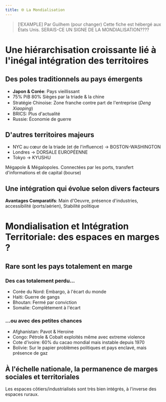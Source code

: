 ```yaml
---
title: 🌐 La Mondialisation
---
```


> [!EXAMPLE] Par Guilhem (pour changer)
> Cette fiche est hébergé aux États Unis. SERAIS-CE UN SIGNE DE LA MONDIALISATION????

# Une hiérarchisation croissante lié à l'inégal intégration des territoires
## Des poles traditionnels au pays émergents
- **Japon & Corée**: Pays vieillissant
- 75% PiB 80% Sièges par la triade & la chine
- Stratégie Chinoise: Zone franche contre part de l'entreprise ($DengㅤXiaoping$)
- BRICS: Plus d'actualité
- Russie: Économie de guerre
## D'autres territoires majeurs
- NYC au cœur de la triade (et de l'influence)
  -> BOSTON-WASHINGTON
- Londres
  -> DORSALE EUROPÉENNE
- Tokyo
  -> KYUSHU

Mégapole & Mégalopoles. Connectées par les ports, transfert d'informations et de capital (bourse)

## Une intégration qui évolue selon divers facteurs 
**Avantages Comparatifs**: Main d'Oeuvre, présence d'industries, accessibilité (ports/aérien), Stabilité politique

# Mondialisation et Intégration Territoriale: des espaces en marges ?
## Rare sont les pays totalement en marge
### Des cas totalement perdu...
- Corée du Nord: Embargo, à l'écart du monde
- Haiti: Guerre de gangs
- Bhoutan: Fermé par conviction
- Somalie: Complètement à l'écart
### ...ou avec des petites chances
- Afghanistan: Pavot & Heroine
- Congo: Pétrole & Cobalt exploités même avec extreme violence
- Cote d'ivoire: 60% du cacao mondial mais instable depuis 1970
- Bolivie: Sur le papier problèmes politiques et pays enclavé, mais présence de gaz
## À l'échelle nationale, la permanence de marges sociales et territoriales
Les espaces côtiers/industrialisés sont très bien intégrés, à l'inverse des espaces ruraux.
## 
#
## 
## 
## 
